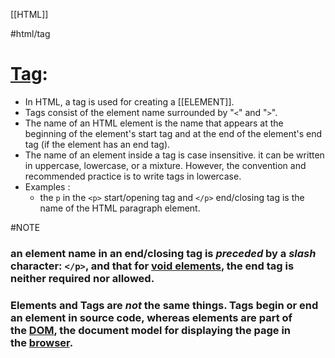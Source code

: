 [[HTML]]

#html/tag
# [Tag](https://developer.mozilla.org/en-US/docs/Glossary/Tag):
- In HTML, a tag is used for creating a [[ELEMENT]].
- Tags consist of the element name surrounded by "`<`" and "`>`".
- The name of an HTML element is the name that appears at the beginning of the element's start tag and at the end of the element's end tag (if the element has an end tag).
- The name of an element inside a tag is case insensitive. it can be written in uppercase, lowercase, or a mixture. However, the convention and recommended practice is to write tags in lowercase.
- Examples : 
	- the `p` in the `<p>` start/opening tag and `</p>` end/closing tag is the name of the HTML paragraph element.

#NOTE 
### an element name in an end/closing tag is *preceded* by a *slash* character: `</p>`, and that for [void elements](https://developer.mozilla.org/en-US/docs/Glossary/Void_element), the end tag is neither required nor allowed.

### Elements and Tags are _not_ the same things. Tags begin or end an element in source code, whereas elements are part of the [DOM](https://developer.mozilla.org/en-US/docs/Glossary/DOM), the document model for displaying the page in the [browser](https://developer.mozilla.org/en-US/docs/Glossary/Browser).
